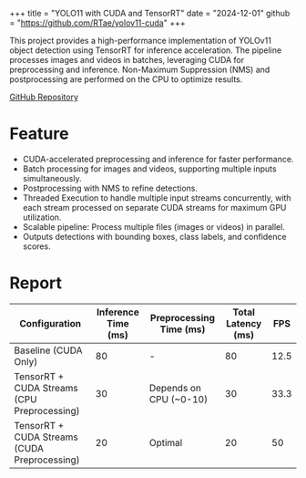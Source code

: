 +++
title = "YOLO11 with CUDA and TensorRT"
date = "2024-12-01"
github = "https://github.com/RTae/yolov11-cuda"
+++

This project provides a high-performance implementation of YOLOv11 object detection using TensorRT for inference acceleration. The pipeline processes images and videos in batches, leveraging CUDA for preprocessing and inference. Non-Maximum Suppression (NMS) and postprocessing are performed on the CPU to optimize results.

<!--more-->
[GitHub Repository](https://github.com/RTae/yolov11-cuda)

# Feature

- CUDA-accelerated preprocessing and inference for faster performance.
- Batch processing for images and videos, supporting multiple inputs simultaneously.
- Postprocessing with NMS to refine detections.
- Threaded Execution to handle multiple input streams concurrently, with each stream processed on separate CUDA streams for maximum GPU utilization.
- Scalable pipeline: Process multiple files (images or videos) in parallel.
- Outputs detections with bounding boxes, class labels, and confidence scores.

# Report

| **Configuration**                   | **Inference Time (ms)** | **Preprocessing Time (ms)** | **Total Latency (ms)** | **FPS** |
|-------------------------------------|--------------------------|-----------------------------|-------------------------|---------|
| Baseline (CUDA Only)                | 80                      | -                           | 80                     | 12.5    |
| TensorRT + CUDA Streams (CPU Preprocessing) | 30               | Depends on CPU (~0-10)      | 30                     | 33.3    |
| TensorRT + CUDA Streams (CUDA Preprocessing) | 20             | Optimal                     | 20                     | 50      |